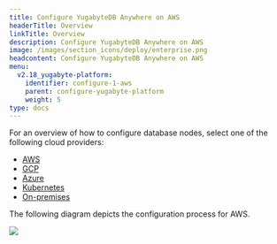 ```yaml
---
title: Configure YugabyteDB Anywhere on AWS
headerTitle: Overview
linkTitle: Overview
description: Configure YugabyteDB Anywhere on AWS
image: /images/section_icons/deploy/enterprise.png
headcontent: Configure YugabyteDB Anywhere on AWS
menu:
  v2.18_yugabyte-platform:
    identifier: configure-1-aws
    parent: configure-yugabyte-platform
    weight: 5
type: docs
---
```


For an overview of how to configure database nodes, select one of the following cloud providers:

<ul class="nav nav-tabs-alt nav-tabs-yb">

  <li>
    <a href="../aws/" class="nav-link active">
      <i class="fa-brands fa-aws"></i>
      AWS
    </a>
  </li>

  <li>
    <a href="../gcp/" class="nav-link">
      <i class="fa-brands fa-google" aria-hidden="true"></i>
      GCP
    </a>
  </li>

  <li>
    <a href="../azure/" class="nav-link">
      <i class="fa-brands fa-windows" aria-hidden="true"></i>
      Azure
    </a>
  </li>

  <li>
    <a href="../kubernetes/" class="nav-link">
      <i class="fa-regular fa-dharmachakra" aria-hidden="true"></i>
      Kubernetes
    </a>
  </li>

  <li>
    <a href="../onprem/" class="nav-link">
      <i class="fa-solid fa-building"></i>
      On-premises
    </a>
  </li>

</ul>

The following diagram depicts the configuration process for AWS.

<div class="image-with-map">
<img src="/images/ee/flowchart/yb-configure-aws.png" usemap="#image-map">

<map name="image-map">
    <area alt="Admin user" title="Admin user" href="../../create-admin-user/" coords="290,262,609,317" shape="rect" style=" width: 38%; height: 6%; top: 27%; left: 31%; ">
    <area alt="AWS provider" title="AWS provider" href="../../set-up-cloud-provider/aws/" coords="275,370,635,424" shape="rect" style=" width: 42%; height: 6%; top: 38.3%; left: 29%; ">
    <area alt="AWS provider - pre reqs" title="AWS provider - pre reqs" href="../../set-up-cloud-provider/aws/#prerequisites" coords="224,474,674,649" shape="rect" style=" width: 50%; height: 19%; top: 49.3%; left: 25%; ">
    <area alt="AWS provider - configure cloud provider" title="AWS provider - configure cloud provider" href="../../set-up-cloud-provider/aws/#configure-aws" coords="302,703,602,793" shape="rect" style=" width: 34%; height: 10%; top: 73%; left: 33%; ">
</map>
</div>
